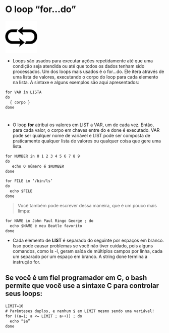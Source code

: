 # O loop “for…do”
<img src="https://github.com/0ortiz/basic-shell_script/blob/main/Imagens/32161.png" alt="CL-thumb" width="20%">

- Loops são usados para executar ações repetidamente até que uma condição seja atendida ou até que todos
os dados tenham sido processados. Um dos loops mais usados é o for...do. Ele itera através de uma
lista de valores, executando o corpo do loop para cada elemento na lista. A sintaxe e alguns exemplos são
aqui apresentados:


```
for VAR in LISTA
do
  { corpo }
done
```

#
- O loop **for** atribui os valores em LIST a VAR, um de cada vez. Então, para cada valor, o corpo em
chaves entre do e done é executado.
VAR pode ser qualquer nome de variável e LIST pode ser
composta de praticamente qualquer lista de valores ou qualquer coisa que gere uma lista.
```
for NUMBER in 0 1 2 3 4 5 6 7 8 9
do
   echo O número é $NUMBER
done
``` 
```
for FILE in ‘/bin/ls’
do
  echo $FILE
done
```

> Você também pode escrever dessa maneira, que é um pouco mais limpa:

```
for NAME in John Paul Ringo George ; do
  echo $NAME é meu Beatle favorito
done
``` 
- Cada elemento de **LIST** é separado do seguinte por espaços em branco. Isso pode causar problemas se 
você não tiver cuidado, pois alguns comandos, como ls -l, geram saída de múltiplos campos por linha,
cada um separado por um espaço em branco. A string done termina a instrução for.

## Se você é um fiel programador em C, o bash permite que você use a sintaxe C para controlar seus loops:
``` 
LIMIT=10
# Parênteses duplos, e nenhum $ em LIMIT mesmo sendo uma variável!
for ((a=1; a <= LIMIT ; a++)) ; do
  echo “$a”
done
``` 
